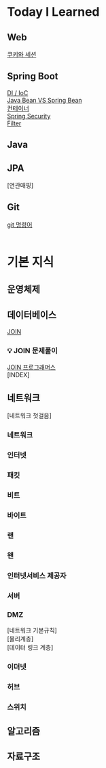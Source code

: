 # Today I Learned
## Web
[쿠키와 세션](https://github.com/hwang11/TIL/blob/master/WEB/%EC%BF%A0%ED%82%A4%EC%99%80%EC%84%B8%EC%85%98.md)

## Spring Boot
[DI / IoC](https://github.com/hwang11/TIL/blob/master/SpringBoot/IoC%20%26%20DI.md)    
[Java Bean VS Spring Bean](https://github.com/hwang11/TIL/blob/master/SpringBoot/Java%20Bean%20VS%20Spring%20Bean.md)    
[컨테이너](https://github.com/hwang11/TIL/blob/master/SpringBoot/Container.md)  
[Spring Security](https://github.com/hwang11/TIL/blob/master/SpringBoot/Spring%20Security.md)  
[Filter](https://github.com/hwang11/TIL/blob/master/SpringBoot/Filter.md)  

## Java
## JPA  
[연관매핑]  
## Git  
[git 명령어](https://github.com/hwang11/TIL/blob/master/git/git%EB%AA%85%EB%A0%B9%EC%96%B4.md)
<br>
<br>

# 기본 지식
## 운영체제
## 데이터베이스
[JOIN](https://github.com/hwang11/TIL/blob/master/%EB%8D%B0%EC%9D%B4%ED%84%B0%EB%B2%A0%EC%9D%B4%EC%8A%A4/JOIN.md)  
### 💡 JOIN 문제풀이  
[JOIN 프로그래머스](https://github.com/hwang11/TIL/blob/master/%EB%8D%B0%EC%9D%B4%ED%84%B0%EB%B2%A0%EC%9D%B4%EC%8A%A4/JOIN_programmers.md)  
[INDEX]
## 네트워크
[네트워크 첫걸음]  
### 네트워크
### 인터넷  
### 패킷  
### 비트  
### 바이트  
### 랜  
### 왠  
### 인터넷서비스 제공자
### 서버
### DMZ  
[네트워크 기본규칙]  
[물리계층]  
[데이터 링크 계층]  

### 이더넷  
### 허브
### 스위치

## 알고리즘
## 자료구조
